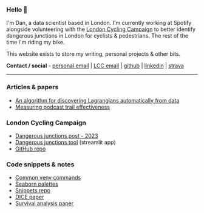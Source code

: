 ### Hello 👋

I'm Dan, a data scientist based in London. I'm currently working at Spotify alongside volunteering with the [London Cycling Campaign](https://lcc.org.uk/) to better identify dangerous junctions in London for cyclists & pedestrians. The rest of the time I'm riding my bike.

This website exists to store my writing, personal projects & other bits.

**Contact / social** - [personal email](mailto:danieljahills@gmail.com) | [LCC email](mailto:djmapping@lcc.org.uk) | [github](https://github.com/danielhills) | [linkedin](https://www.linkedin.com/in/danieljahills/) | [strava](https://www.strava.com/athletes/1528997)

---

### Articles & papers

- [An algorithm for discovering Lagrangians automatically from data](https://arxiv.org/abs/1506.01293)
- [Measuring podcast trail effectiveness](https://medium.com/bbc-data-science/measuring-podcast-trail-effectiveness-76d1e8668aa)

### London Cycling Campaign

- [Dangerous junctions post - 2023](https://lcc.org.uk/news/londons-dangerous-junctions-2023/)
- [Dangerous junctions tool](https://lcc-dangerous-junctions.streamlit.app/) (streamlit app)
- [GitHub repo](https://github.com/londoncyclingcampaign/lcc-dangerous-junctions)

### Code snippets & notes

- [Common venv commands](https://danielhills.github.io/2021/06/20/using-venv)
- [Seaborn palettes](https://danielhills.github.io/2022/08/14/palettes)
- [Snippets repo](https://github.com/danielhills/code-snippets)
- [DICE paper](https://danielhills.github.io/2021/04/13/DICE-paper)
- [Survival analysis paper](https://danielhills.github.io/2021/06/01/survival-paper)
